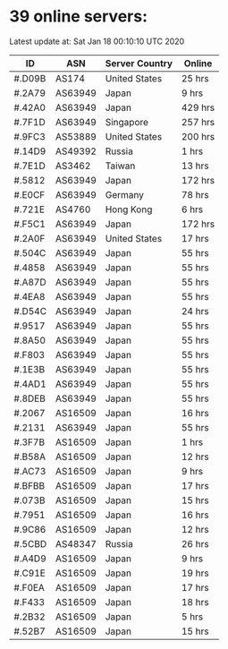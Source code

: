 # 39 online servers:

Latest update at: Sat Jan 18 00:10:10 UTC 2020

| ID | ASN | Server Country | Online |
| -- | --- | -------------- | ------ |
| #.D09B | AS174 | United States | 25 hrs |
| #.2A79 | AS63949 | Japan | 9 hrs |
| #.42A0 | AS63949 | Japan | 429 hrs |
| #.7F1D | AS63949 | Singapore | 257 hrs |
| #.9FC3 | AS53889 | United States | 200 hrs |
| #.14D9 | AS49392 | Russia | 1 hrs |
| #.7E1D | AS3462 | Taiwan | 13 hrs |
| #.5812 | AS63949 | Japan | 172 hrs |
| #.E0CF | AS63949 | Germany | 78 hrs |
| #.721E | AS4760 | Hong Kong | 6 hrs |
| #.F5C1 | AS63949 | Japan | 172 hrs |
| #.2A0F | AS63949 | United States | 17 hrs |
| #.504C | AS63949 | Japan | 55 hrs |
| #.4858 | AS63949 | Japan | 55 hrs |
| #.A87D | AS63949 | Japan | 55 hrs |
| #.4EA8 | AS63949 | Japan | 55 hrs |
| #.D54C | AS63949 | Japan | 24 hrs |
| #.9517 | AS63949 | Japan | 55 hrs |
| #.8A50 | AS63949 | Japan | 55 hrs |
| #.F803 | AS63949 | Japan | 55 hrs |
| #.1E3B | AS63949 | Japan | 55 hrs |
| #.4AD1 | AS63949 | Japan | 55 hrs |
| #.8DEB | AS63949 | Japan | 55 hrs |
| #.2067 | AS16509 | Japan | 16 hrs |
| #.2131 | AS63949 | Japan | 55 hrs |
| #.3F7B | AS16509 | Japan | 1 hrs |
| #.B58A | AS16509 | Japan | 12 hrs |
| #.AC73 | AS16509 | Japan | 9 hrs |
| #.BFBB | AS16509 | Japan | 17 hrs |
| #.073B | AS16509 | Japan | 15 hrs |
| #.7951 | AS16509 | Japan | 16 hrs |
| #.9C86 | AS16509 | Japan | 12 hrs |
| #.5CBD | AS48347 | Russia | 26 hrs |
| #.A4D9 | AS16509 | Japan | 9 hrs |
| #.C91E | AS16509 | Japan | 19 hrs |
| #.F0EA | AS16509 | Japan | 17 hrs |
| #.F433 | AS16509 | Japan | 18 hrs |
| #.2B32 | AS16509 | Japan | 5 hrs |
| #.52B7 | AS16509 | Japan | 15 hrs |

